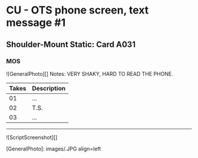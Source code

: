 # CU - OTS phone screen, text message #1

## Shoulder-Mount Static: Card A031

### MOS

![GeneralPhoto][]
Notes: VERY SHAKY, HARD TO READ THE PHONE.

| Takes | Description |
|:---|:----|
| 01 | ... |
| 02 | T.S. |
| 03 | ... |

----

![ScriptScreenshot][]


[GeneralPhoto]:  images/.JPG align=left
